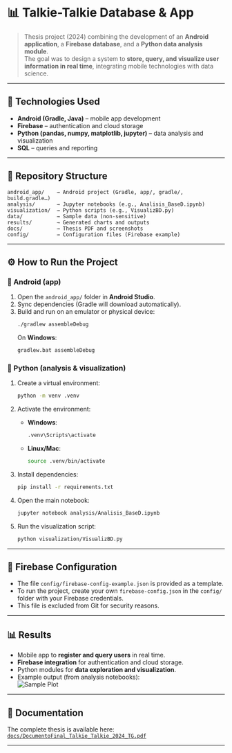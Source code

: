 # 📊 Talkie-Talkie Database & App

> Thesis project (2024) combining the development of an **Android application**, a **Firebase database**, and a **Python data analysis module**.  
> The goal was to design a system to **store, query, and visualize user information in real time**, integrating mobile technologies with data science.

---

## 🚀 Technologies Used
- **Android (Gradle, Java)** – mobile app development  
- **Firebase** – authentication and cloud storage  
- **Python (pandas, numpy, matplotlib, jupyter)** – data analysis and visualization  
- **SQL** – queries and reporting  

---

## 📂 Repository Structure
```
android_app/    → Android project (Gradle, app/, gradle/, build.gradle…)
analysis/       → Jupyter notebooks (e.g., Analisis_BaseD.ipynb)
visualization/  → Python scripts (e.g., VisualizBD.py)
data/           → Sample data (non-sensitive)
results/        → Generated charts and outputs
docs/           → Thesis PDF and screenshots
config/         → Configuration files (Firebase example)
```

---

## ⚙️ How to Run the Project

### 📱 Android (app)
1. Open the `android_app/` folder in **Android Studio**.  
2. Sync dependencies (Gradle will download automatically).  
3. Build and run on an emulator or physical device:
   ```bash
   ./gradlew assembleDebug
   ```
   On **Windows**:
   ```bash
   gradlew.bat assembleDebug
   ```

### 🐍 Python (analysis & visualization)

1. Create a virtual environment:
   ```bash
   python -m venv .venv
   ```

2. Activate the environment:
   - **Windows**:
     ```bash
     .venv\Scripts\activate
     ```
   - **Linux/Mac**:
     ```bash
     source .venv/bin/activate
     ```

3. Install dependencies:
   ```bash
   pip install -r requirements.txt
   ```

4. Open the main notebook:
   ```bash
   jupyter notebook analysis/Analisis_BaseD.ipynb
   ```

5. Run the visualization script:
   ```bash
   python visualization/VisualizBD.py
   ```

---

## 🔐 Firebase Configuration
- The file `config/firebase-config-example.json` is provided as a template.  
- To run the project, create your own `firebase-config.json` in the `config/` folder with your Firebase credentials.  
- This file is excluded from Git for security reasons.  

---

## 📊 Results
- Mobile app to **register and query users** in real time.  
- **Firebase integration** for authentication and cloud storage.  
- Python modules for **data exploration and visualization**.  
- Example output (from analysis notebooks):  
  ![Sample Plot](docs/example_plot.png)

---

## 📑 Documentation
The complete thesis is available here:  
[`docs/DocumentoFinal_Talkie_Talkie_2024_TG.pdf`](docs/DocumentoFinal_Talkie_Talkie_2024_TG.pdf)

---


